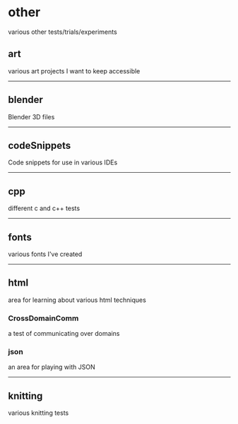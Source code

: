 # other #

various other tests/trials/experiments


## art ##

various art projects I want to keep accessible

---


## blender ##

Blender 3D files

---


## codeSnippets ##

Code snippets for use in various IDEs

---


## cpp ##

different c and c++ tests

---


## fonts ##

various fonts I've created

---


## html ##

area for learning about various html techniques


### CrossDomainComm ###

a test of communicating over domains


### json ###

an area for playing with JSON

---


## knitting ##

various knitting tests
